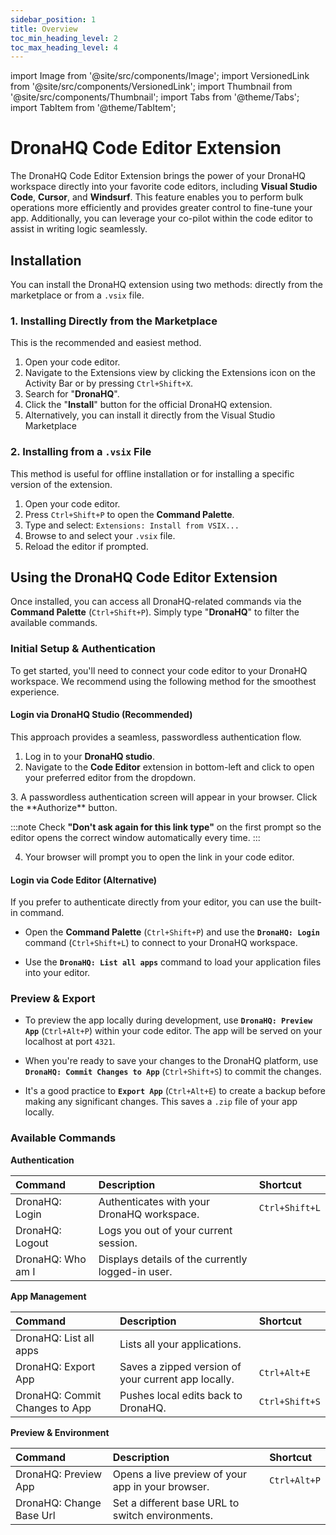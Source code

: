 ```yaml
---
sidebar_position: 1
title: Overview
toc_min_heading_level: 2
toc_max_heading_level: 4
---
```

import Image from '@site/src/components/Image';
import VersionedLink from '@site/src/components/VersionedLink';
import Thumbnail from '@site/src/components/Thumbnail';
import Tabs from '@theme/Tabs';
import TabItem from '@theme/TabItem';


# DronaHQ Code Editor Extension

The DronaHQ Code Editor Extension brings the power of your DronaHQ workspace directly into your favorite code editors, including **Visual Studio Code**, **Cursor**, and **Windsurf**. This feature enables you to perform bulk operations more efficiently and provides greater control to fine-tune your app. Additionally, you can leverage your co-pilot within the code editor to assist in writing logic seamlessly.

## Installation

You can install the DronaHQ extension using two methods: directly from the marketplace or from a `.vsix` file.

### 1. Installing Directly from the Marketplace

This is the recommended and easiest method.

1.  Open your code editor.
2.  Navigate to the Extensions view by clicking the Extensions icon on the Activity Bar or by pressing `Ctrl+Shift+X`.
3.  Search for "**DronaHQ**".
4.  Click the "**Install**" button for the official DronaHQ extension.
5.  Alternatively, you can install it directly from the Visual Studio Marketplace

<!-- : [https://marketplace.visualstudio.com/items?itemName=dronahq-dev.dronahq](https://marketplace.visualstudio.com/items?itemName=dronahq-dev.dronahq) -->

### 2. Installing from a `.vsix` File

This method is useful for offline installation or for installing a specific version of the extension.

1.  Open your code editor.
2.  Press `Ctrl+Shift+P` to open the **Command Palette**.
3.  Type and select: `Extensions: Install from VSIX...`
4.  Browse to and select your `.vsix` file.
5.  Reload the editor if prompted.



## Using the DronaHQ Code Editor Extension

Once installed, you can access all DronaHQ-related commands via the **Command Palette** (`Ctrl+Shift+P`). Simply type "**DronaHQ**" to filter the available commands.

<figure>
  <Thumbnail src="/img/code-editor-extension/dronahq-commands.png" />
</figure>



### Initial Setup & Authentication

To get started, you'll need to connect your code editor to your DronaHQ workspace. We recommend using the following method for the smoothest experience.

#### Login via DronaHQ Studio (Recommended)

This approach provides a seamless, passwordless authentication flow.

1.  Log in to your **DronaHQ studio**.
2.  Navigate to the **Code Editor** extension in bottom-left and click to open your preferred editor from the dropdown.
<figure>
  <Thumbnail src="/img/code-editor-extension/extension-in-app-builder.png" />
</figure>
3.  A passwordless authentication screen will appear in your browser. Click the **Authorize** button.
<figure>
  <Thumbnail src="/img/code-editor-extension/authorize.png" />
</figure>

:::note 
Check **"Don't ask again for this link type"** on the first prompt so the editor opens the correct window automatically every time.
:::

4.  Your browser will prompt you to open the link in your code editor.

#### Login via Code Editor (Alternative)

If you prefer to authenticate directly from your editor, you can use the built-in command.

* Open the **Command Palette** (`Ctrl+Shift+P`) and use the **`DronaHQ: Login`** command (`Ctrl+Shift+L`) to connect to your DronaHQ workspace.

* Use the **`DronaHQ: List all apps`** command to load your application files into your editor.

### Preview & Export

* To preview the app locally during development, use **`DronaHQ: Preview App`** (`Ctrl+Alt+P`) within your code editor. The app will be served on your localhost at port `4321`.

<figure>
  <Thumbnail src="/img/code-editor-extension/preview.png" />
</figure>

* When you're ready to save your changes to the DronaHQ platform, use **`DronaHQ: Commit Changes to App`** (`Ctrl+Shift+S`) to commit the changes.

* It's a good practice to **`Export App`** (`Ctrl+Alt+E`) to create a backup before making any significant changes. This saves a `.zip` file of your app locally.

###  Available Commands



 **Authentication** 

| Command | Description | Shortcut |
 |:---------|:--------|:----------------|
| DronaHQ: Login | Authenticates with your DronaHQ workspace. | `Ctrl+Shift+L` |
| DronaHQ: Logout | Logs you out of your current session. | |
| DronaHQ: Who am I | Displays details of the currently logged-in user. | |

 **App Management** 

| Command | Description | Shortcut |
 |:--------- |:--------|:----------------|
| DronaHQ: List all apps | Lists all your applications. | |
| DronaHQ: Export App | Saves a zipped version of your current app locally. | `Ctrl+Alt+E` |
| DronaHQ: Commit Changes to App | Pushes local edits back to DronaHQ. | `Ctrl+Shift+S` |

 **Preview & Environment** 

| Command | Description | Shortcut |
 |:---------|:--------|:----------------|
| DronaHQ: Preview App | Opens a live preview of your app in your browser. | `Ctrl+Alt+P` |
| DronaHQ: Change Base Url | Set a different base URL to switch environments. | |